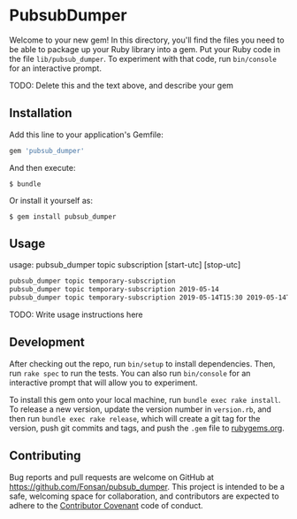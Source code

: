 # PubsubDumper

Welcome to your new gem! In this directory, you'll find the files you need to be able to package up your Ruby library into a gem. Put your Ruby code in the file `lib/pubsub_dumper`. To experiment with that code, run `bin/console` for an interactive prompt.

TODO: Delete this and the text above, and describe your gem

## Installation

Add this line to your application's Gemfile:

```ruby
gem 'pubsub_dumper'
```

And then execute:

    $ bundle

Or install it yourself as:

    $ gem install pubsub_dumper

## Usage

usage: pubsub_dumper topic subscription [start-utc] [stop-utc]

```bash
pubsub_dumper topic temporary-subscription
pubsub_dumper topic temporary-subscription 2019-05-14
pubsub_dumper topic temporary-subscription 2019-05-14T15:30 2019-05-14T15:45

```

TODO: Write usage instructions here

## Development

After checking out the repo, run `bin/setup` to install dependencies. Then, run `rake spec` to run the tests. You can also run `bin/console` for an interactive prompt that will allow you to experiment.

To install this gem onto your local machine, run `bundle exec rake install`. To release a new version, update the version number in `version.rb`, and then run `bundle exec rake release`, which will create a git tag for the version, push git commits and tags, and push the `.gem` file to [rubygems.org](https://rubygems.org).

## Contributing

Bug reports and pull requests are welcome on GitHub at https://github.com/Fonsan/pubsub_dumper. This project is intended to be a safe, welcoming space for collaboration, and contributors are expected to adhere to the [Contributor Covenant](http://contributor-covenant.org) code of conduct.
